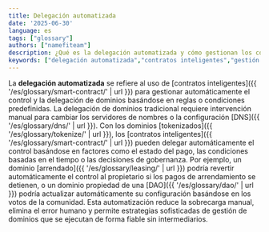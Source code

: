 ```yaml
---
title: Delegación automatizada
date: '2025-06-30'
language: es
tags: ["glossary"]
authors: ["namefiteam"]
description: ¿Qué es la delegación automatizada y cómo gestionan los contratos inteligentes el control del dominio?
keywords: ["delegación automatizada","contratos inteligentes","gestión de dominios","control programable","automatización"]
---
```



La **delegación automatizada** se refiere al uso de [contratos inteligentes]({{ '/es/glossary/smart-contract/' | url }}) para gestionar automáticamente el control y la delegación de dominios basándose en reglas o condiciones predefinidas. La delegación de dominios tradicional requiere intervención manual para cambiar los servidores de nombres o la configuración [DNS]({{ '/es/glossary/dns/' | url }}). Con los dominios [tokenizados]({{ '/es/glossary/tokenize/' | url }}), los [contratos inteligentes]({{ '/es/glossary/smart-contract/' | url }}) pueden delegar automáticamente el control basándose en factores como el estado del pago, las condiciones basadas en el tiempo o las decisiones de gobernanza. Por ejemplo, un dominio [arrendado]({{ '/es/glossary/leasing/' | url }}) podría revertir automáticamente el control al propietario si los pagos de arrendamiento se detienen, o un dominio propiedad de una [DAO]({{ '/es/glossary/dao/' | url }}) podría actualizar automáticamente su configuración basándose en los votos de la comunidad. Esta automatización reduce la sobrecarga manual, elimina el error humano y permite estrategias sofisticadas de gestión de dominios que se ejecutan de forma fiable sin intermediarios.